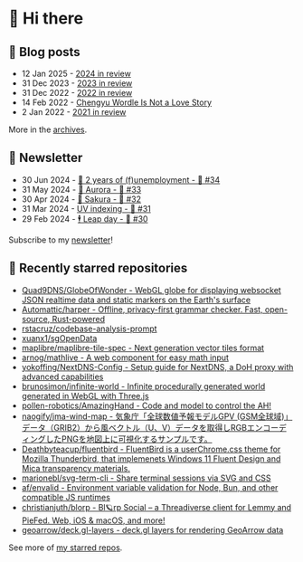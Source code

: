 # 👋 Hi there

## 📝 Blog posts

<!-- feed start -->
- 12 Jan 2025 - [2024 in review](https://cheeaun.com/blog/2025/01/2024-in-review/)
- 31 Dec 2023 - [2023 in review](https://cheeaun.com/blog/2023/12/2023-in-review/)
- 31 Dec 2022 - [2022 in review](https://cheeaun.com/blog/2022/12/2022-in-review/)
- 14 Feb 2022 - [Chengyu Wordle Is Not a Love Story](https://cheeaun.com/blog/2022/02/chengyu-wordle-is-not-a-love-story/)
- 2 Jan 2022 - [2021 in review](https://cheeaun.com/blog/2022/01/2021-in-review/)
<!-- feed end -->

More in the [archives](https://cheeaun.com/blog/archives/).

## 📰 Newsletter

<!-- newsletter start -->
- 30 Jun 2024 - [🎂 2 years of (f)unemployment - 🥫 #34](https://cheeaun.substack.com/p/2-years-of-funemployment-34)
- 31 May 2024 - [🌌 Aurora - 🥫 #33](https://cheeaun.substack.com/p/aurora-33)
- 30 Apr 2024 - [🌸 Sakura - 🥫 #32](https://cheeaun.substack.com/p/sakura-32)
- 31 Mar 2024 - [UV indexing - 🥫 #31](https://cheeaun.substack.com/p/uv-indexing-31)
- 29 Feb 2024 - [🕴️ Leap day - 🥫 #30](https://cheeaun.substack.com/p/leap-day-30)
<!-- newsletter end -->

Subscribe to my [newsletter](https://cheeaun.substack.com/)!

## 🌟 Recently starred repositories

<!-- starred repos start -->
- [Quad9DNS/GlobeOfWonder - WebGL globe for displaying websocket JSON realtime data and static markers on the Earth's surface](https://github.com/Quad9DNS/GlobeOfWonder)
- [Automattic/harper - Offline, privacy-first grammar checker. Fast, open-source, Rust-powered](https://github.com/Automattic/harper)
- [rstacruz/codebase-analysis-prompt](https://github.com/rstacruz/codebase-analysis-prompt)
- [xuanx1/sgOpenData](https://github.com/xuanx1/sgOpenData)
- [maplibre/maplibre-tile-spec - Next generation vector tiles format](https://github.com/maplibre/maplibre-tile-spec)
- [arnog/mathlive - A web component for easy math input](https://github.com/arnog/mathlive)
- [yokoffing/NextDNS-Config - Setup guide for NextDNS, a DoH proxy with advanced capabilities](https://github.com/yokoffing/NextDNS-Config)
- [brunosimon/infinite-world - Infinite procedurally generated world generated in WebGL with Three.js ](https://github.com/brunosimon/infinite-world)
- [pollen-robotics/AmazingHand - Code and model to control the AH!](https://github.com/pollen-robotics/AmazingHand)
- [naogify/jma-wind-map - 気象庁「全球数値予報モデルGPV (GSM全球域)」データ（GRIB2）から風ベクトル（U、V）データを取得しRGBエンコーディングしたPNGを地図上に可視化するサンプルです。](https://github.com/naogify/jma-wind-map)
- [Deathbyteacup/fluentbird - FluentBird is a userChrome.css theme for Mozilla Thunderbird, that implemenets Windows 11 Fluent Design and Mica transparency materials.](https://github.com/Deathbyteacup/fluentbird)
- [marionebl/svg-term-cli - Share terminal sessions via SVG and CSS](https://github.com/marionebl/svg-term-cli)
- [af/envalid - Environment variable validation for Node, Bun, and other compatible JS runtimes](https://github.com/af/envalid)
- [christianjuth/blorp - Bl🪐rp Social – a Threadiverse client for Lemmy and PieFed. Web, iOS & macOS, and more!](https://github.com/christianjuth/blorp)
- [geoarrow/deck.gl-layers - deck.gl layers for rendering GeoArrow data](https://github.com/geoarrow/deck.gl-layers)
<!-- starred repos end -->

See more of [my starred repos](https://github.com/stars/cheeaun/).
